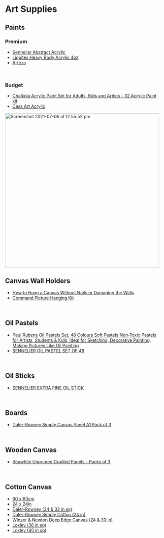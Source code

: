 # Art Supplies

## Paints

### Premium

- [Sennelier Abstract Acrylic](https://www.amazon.co.uk/Sennelier-Abstract-Acrylic-Paint-Primary/dp/B018O3L47C/ref=sr_1_19?dchild=1&keywords=sennelier+abstract&qid=1635606427&qsid=259-6252581-6164219&s=kitchen&sr=1-19&sres=B075D8QQJG%2CB019QZRBAG%2CB019QZRD8Q%2CB018PN7FMO%2CB018PN77PO%2CB073S8FGGR%2CB0752WPCGH%2CB0825CPSR4%2CB011L010XS%2CB076MSW2M9%2CB011KZW3OO%2CB011L00LFG%2CB011L00VJC%2CB011L01K0Q%2CB011L03UB8%2CB011KZW9BQ%2CB011L00Q6A%2CB018O3L47C%2CB018PN7APQ%2CB011L01ALA)
- [Liquitex Heavy Body Acrylic 4oz](https://www.amazon.co.uk/Liquitex-Professional-Heavy-Acrylic-Titanium/dp/B000YQMDFU/ref=sr_1_4?crid=269APZFP649S&dchild=1&keywords=liquitex+heavy+body+acrylic+paint&qid=1630745057&s=kitchen&sprefix=liquitex+hea%2Ckitchen%2C198&sr=1-4)
- [Arteza](https://www.amazon.co.uk/dp/B08JZF73SV/ref=syn_sd_onsite_desktop_73?uh_it=a7e51b2ecf593d7901796dde0130b856_CT&spLa=ZW5jcnlwdGVkUXVhbGlmaWVyPUExSE9BTFlWMExFV0RJJmVuY3J5cHRlZElkPUEwMjQxMTA3MlRaNjcwWUpSSEcyNiZlbmNyeXB0ZWRBZElkPUEwNTQ1OTYyQjkwMVZXWUlHVlhJJndpZGdldE5hbWU9c2Rfb25zaXRlX2Rlc2t0b3AmYWN0aW9uPWNsaWNrUmVkaXJlY3QmZG9Ob3RMb2dDbGljaz10cnVl&th=1)

<br/>

### Budget

- [Chalkola Acrylic Paint Set for Adults, Kids and Artists - 32 Acrylic Paint kit](https://www.amazon.co.uk/dp/B07YP8MQZM/ref=sspa_dk_detail_5?psc=1&pd_rd_i=B07YP8MQZM&pd_rd_w=czEaB&pf_rd_p=8d6f1b33-e9e1-48a7-9bf6-fb23b68a35eb&pd_rd_wg=rcJ9y&pf_rd_r=WMT2S9KG45HRHFMBFKYQ&pd_rd_r=de2939ab-2d2a-48c1-b44d-fa54aa67e297&spLa=ZW5jcnlwdGVkUXVhbGlmaWVyPUEyMFJFSU5WVzE5R1FIJmVuY3J5cHRlZElkPUEwNTE2Nzk4QTFVSk80VEdIMzBBJmVuY3J5cHRlZEFkSWQ9QTAzNjE4MTExM01JRTRZOUZBMjVXJndpZGdldE5hbWU9c3BfZGV0YWlsJmFjdGlvbj1jbGlja1JlZGlyZWN0JmRvTm90TG9nQ2xpY2s9dHJ1ZQ==)
- [Cass Art Acrylic](https://www.cassart.co.uk/painting/acrylic-colour/acrylic-paint/cass-art-studio-acrylic.htm) 

<img width="500" alt="Screenshot 2021-07-06 at 12 55 52 pm" src="https://user-images.githubusercontent.com/11710404/124595930-89c86780-de59-11eb-9884-cd8a11daa1ee.png">

<br/>

## Canvas Wall Holders

- [How to Hang a Canvas Without Nails or Damaging the Walls](https://www.youtube.com/watch?v=KLw26DPq5Xo)
- [Command Picture Hanging Kit](https://www.amazon.co.uk/dp/B01C6ZA3UI/ref=sspa_dk_detail_0?psc=1&pd_rd_i=B01C6ZA3UI&pd_rd_w=KmzUh&pf_rd_p=c50600ed-72b4-4806-bcf1-10b088d040a3&pd_rd_wg=358hd&pf_rd_r=RQYE1VPZRXM11RKE2G0R&pd_rd_r=84ae5277-572f-4c5d-ab6d-3d579c39e329&spLa=ZW5jcnlwdGVkUXVhbGlmaWVyPUExREhRMjg2R1NFM0JLJmVuY3J5cHRlZElkPUEwMDMwNjExMUtUQVU5QlRCNk9ZMiZlbmNyeXB0ZWRBZElkPUEwNTcxNTU1MllPTUI2SlQ0NDJFWCZ3aWRnZXROYW1lPXNwX2RldGFpbCZhY3Rpb249Y2xpY2tSZWRpcmVjdCZkb05vdExvZ0NsaWNrPXRydWU=)

<br/>

## Oil Pastels

- [Paul Rubens Oil Pastels Set, 48 Colours Soft Pastels Non-Toxic Pastels for Artists, Students & Kids, Ideal for Sketching, Decorative Painting, Making Pictures Like Oil Painting](https://www.amazon.co.uk/Paul-Rubens-Non-Toxic-Sketching-Decorative/dp/B08JGBTM2H/ref=sr_1_1_sspa?dchild=1&keywords=Mungyo+Gallery+Soft+Oil&qid=1627246558&s=kitchen&sr=1-1-spons&psc=1&smid=ARY0XR5XIWMP6&spLa=ZW5jcnlwdGVkUXVhbGlmaWVyPUFVVE84WFNWNTdETzAmZW5jcnlwdGVkSWQ9QTAzOTkxMzAxQU5TU0hMOU5HUzkwJmVuY3J5cHRlZEFkSWQ9QTA3NzY1MDEzUFM5MVkzTU5LUVJQJndpZGdldE5hbWU9c3BfYXRmJmFjdGlvbj1jbGlja1JlZGlyZWN0JmRvTm90TG9nQ2xpY2s9dHJ1ZQ==)
- [SENNELIER OIL PASTEL SET OF 48](https://www.cassart.co.uk/drawing/pastels-1/product-type-oil-pastels/sennelier-oil-pastel-set-of-48-assorted-colours.htm)

<br/>

## Oil Sticks

- [SENNELIER EXTRA FINE OIL STICK](https://www.cassart.co.uk/painting/oil-colour/product-type-paint/sennelier-extra-fine-oil-stick.htm)

<br/>

## Boards

- [Daler-Rowney Simply Canvas Panel A1 Pack of 3](https://www.canvas-store.co.uk/collections/canvas-board/size_co_33-1-x-23-3-84-1cm-x-59-4cm)

<br/>

## Wooden Canvas

- [Seawhite Unprimed Cradled Panels - Packs of 3](https://artdiscount.co.uk/products/seawhite-unprimed-cradled-panels-18-20mm-approx)

<br/>

## Cotton Canvas

- [60 x 60cm](https://www.canvas-store.co.uk/collections/square-canvas/size_by_23-6-x-23-6-60cm-x-60cm)
- [24 x 24in](https://www.canvas-store.co.uk/collections/square-canvas/size_cd_24-x-24-60-9cm-x-60-9cm)
- [Daler-Rowney (24 & 32 in sq)](https://www.cassart.co.uk/canvas-surfaces/cotton-canvas/daler-rowney-artist-canvas.htm)
- [Daler-Rowney Simply Cotton (24 in)](https://www.cassart.co.uk/canvas-surfaces/cotton-canvas/daler-rowney-simply-cotton-canvas.htm)
- [Winsor & Newton Deep Edge Canvas (24 & 30 in)](https://www.cassart.co.uk/painting/surfaces/cotton-canvas/winsor-newton-classic-cotton-deep-edge-canvas.htm?nosto=frontpage-nosto-1)
- [Loxley (36 in sq)](https://www.amazon.co.uk/Loxley-36-inch-Ashgate-Stretched-Artists/dp/B00GA36IAM/ref=sr_1_5?dchild=1)
- [Loxley (40 in sq)](https://www.amazon.co.uk/Loxley-40-inch-Ashgate-Stretched-Artists/dp/B00GA36O2Y/ref=sr_1_22?dchild=1)

